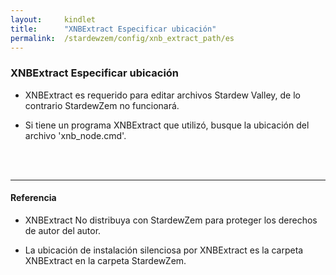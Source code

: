 ```yaml
---
layout:     kindlet
title:      "XNBExtract Especificar ubicación"
permalink:  /stardewzem/config/xnb_extract_path/es
---
```


### **XNBExtract Especificar ubicación**

* XNBExtract es requerido para editar archivos Stardew Valley, de lo contrario StardewZem no funcionará.

* Si tiene un programa XNBExtract que utilizó, busque la ubicación del archivo 'xnb_node.cmd'.

<br/>
<br/>

---
#### **Referencia**

* XNBExtract No distribuya con StardewZem para proteger los derechos de autor del autor.

* La ubicación de instalación silenciosa por XNBExtract es la carpeta XNBExtract en la carpeta StardewZem.

<br/>
<br/>
